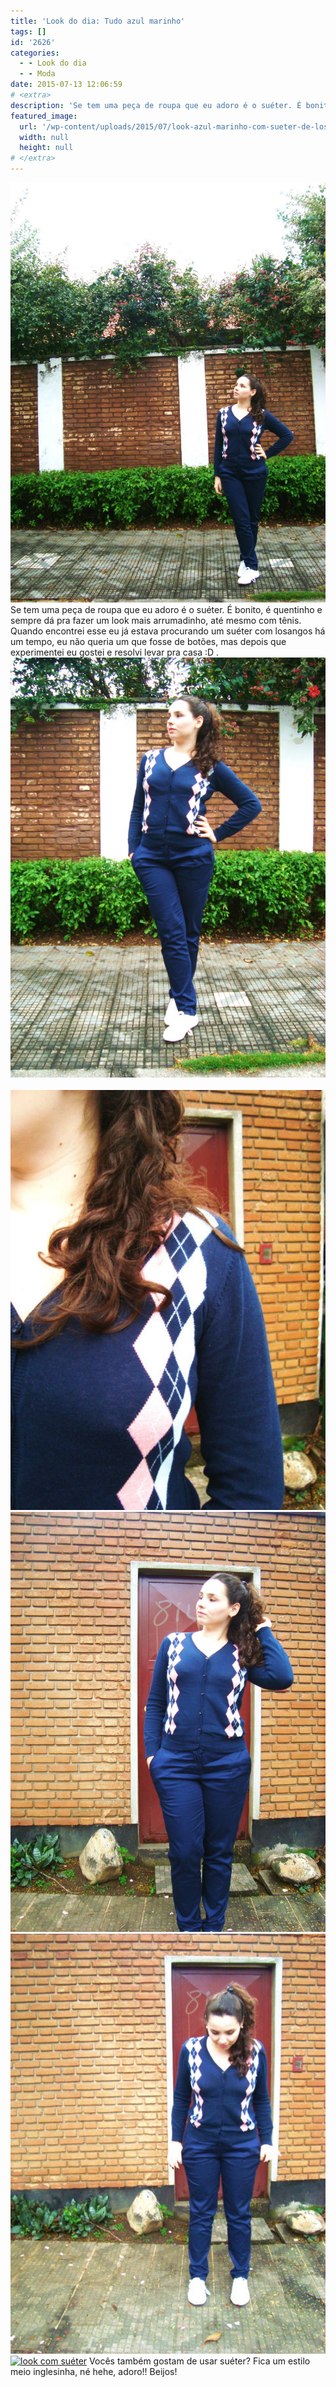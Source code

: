 ```yaml
---
title: 'Look do dia: Tudo azul marinho'
tags: []
id: '2626'
categories:
  - - Look do dia
  - - Moda
date: 2015-07-13 12:06:59
# <extra>
description: 'Se tem uma peça de roupa que eu adoro é o suéter. É bonito, é quentinho e sempre dá pra fazer um look mais arrumadinho, até mesmo com tênis. Quando encontrei esse eu já estava procurando um suéter com losangos há um tempo, eu não queria um que fosse de botões, mas depois que experimentei eu gostei e resolvi levar pra casa 😀 . &nbsp; Vocês também gostam de usar suéter? Fica um estilo meio inglesinha, né hehe, adoro!! Beijos!'
featured_image: 
  url: '/wp-content/uploads/2015/07/look-azul-marinho-com-sueter-de-losango-768x1024.jpg'
  width: null
  height: null
# </extra>
---
```


[![look azul marinho com sueter de losango](/wp-content/uploads/2015/07/look-azul-marinho-com-sueter-de-losango-768x1024.jpg)](/wp-content/uploads/2015/07/look-azul-marinho-com-sueter-de-losango.jpg) Se tem uma peça de roupa que eu adoro é o suéter. É bonito, é quentinho e sempre dá pra fazer um look mais arrumadinho, até mesmo com tênis. Quando encontrei esse eu já estava procurando um suéter com losangos há um tempo, eu não queria um que fosse de botões, mas depois que experimentei eu gostei e resolvi levar pra casa :D . [![look com suéter azul marinho com losango ](/wp-content/uploads/2015/07/sueter-azul-marinho-com-losango-768x1024.jpg)](/wp-content/uploads/2015/07/sueter-azul-marinho-com-losango.jpg)   [![suéter com botão e losango](/wp-content/uploads/2015/07/suéter-com-botão-e-losango-768x1024.jpg)](/wp-content/uploads/2015/07/suéter-com-botão-e-losango.jpg)[![look azul marinho com suéter de botão e tênis branco](/wp-content/uploads/2015/07/look-azul-marinho-com-suéter-de-botão-e-tênis-branco-768x1024.jpg)](/wp-content/uploads/2015/07/look-azul-marinho-com-suéter-de-botão-e-tênis-branco.jpg) [![Suéter de botão com losango e calça de brim](/wp-content/uploads/2015/07/Suéter-de-botão-com-losango-e-calça-de-brim-768x1024.jpg)](/wp-content/uploads/2015/07/Suéter-de-botão-com-losango-e-calça-de-brim.jpg) [![look com suéter](/wp-content/uploads/2015/07/look-com-suéter-768x1024.jpg)](/wp-content/uploads/2015/07/look-com-suéter.jpg) Vocês também gostam de usar suéter? Fica um estilo meio inglesinha, né hehe, adoro!! Beijos!
